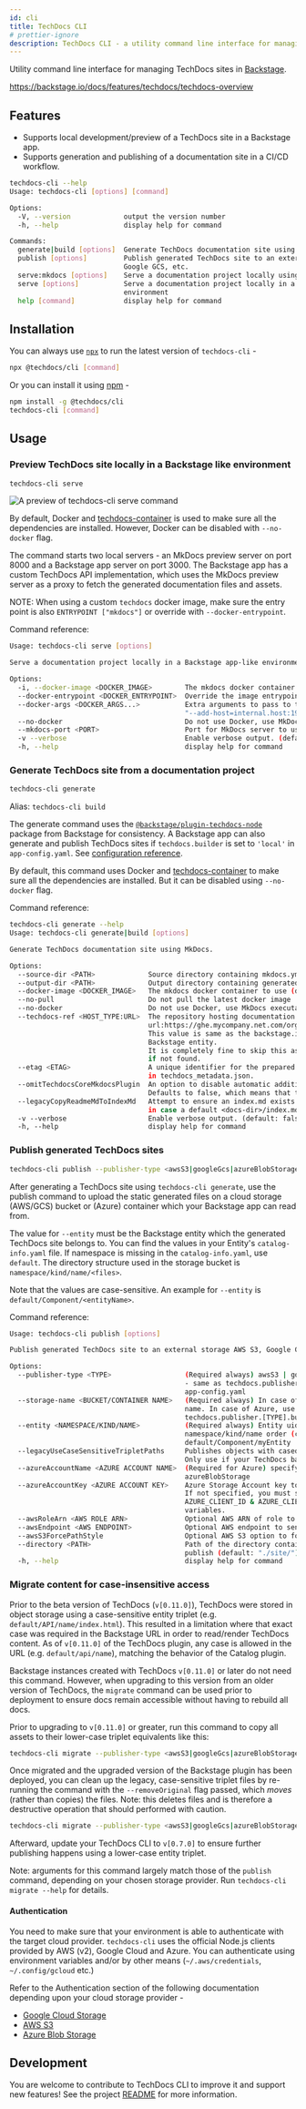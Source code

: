 ```yaml
---
id: cli
title: TechDocs CLI
# prettier-ignore
description: TechDocs CLI - a utility command line interface for managing TechDocs sites in Backstage.
---
```


Utility command line interface for managing TechDocs sites in
[Backstage](https://github.com/backstage/backstage).

https://backstage.io/docs/features/techdocs/techdocs-overview

## Features

- Supports local development/preview of a TechDocs site in a Backstage app.
- Supports generation and publishing of a documentation site in a CI/CD
  workflow.

```bash
techdocs-cli --help
Usage: techdocs-cli [options] [command]

Options:
  -V, --version             output the version number
  -h, --help                display help for command

Commands:
  generate|build [options]  Generate TechDocs documentation site using mkdocs.
  publish [options]         Publish generated TechDocs site to an external storage AWS S3,
                            Google GCS, etc.
  serve:mkdocs [options]    Serve a documentation project locally using mkdocs serve.
  serve [options]           Serve a documentation project locally in a Backstage app-like
                            environment
  help [command]            display help for command
```

## Installation

You can always use [`npx`](https://github.com/npm/npx) to run the latest version
of `techdocs-cli` -

```bash
npx @techdocs/cli [command]
```

Or you can install it using [npm](https://www.npmjs.com/package/@techdocs/cli) -

```bash
npm install -g @techdocs/cli
techdocs-cli [command]
```

## Usage

### Preview TechDocs site locally in a Backstage like environment

```bash
techdocs-cli serve
```

![A preview of techdocs-cli serve command](../../assets/features/techdocs/techdocs-cli-serve-preview.png)

By default, Docker and
[techdocs-container](https://github.com/backstage/techdocs-container) is used to
make sure all the dependencies are installed. However, Docker can be disabled
with `--no-docker` flag.

The command starts two local servers - an MkDocs preview server on port 8000 and
a Backstage app server on port 3000. The Backstage app has a custom TechDocs API
implementation, which uses the MkDocs preview server as a proxy to fetch the
generated documentation files and assets.

NOTE: When using a custom `techdocs` docker image, make sure the entry point is
also `ENTRYPOINT ["mkdocs"]` or override with `--docker-entrypoint`.

Command reference:

```bash
Usage: techdocs-cli serve [options]

Serve a documentation project locally in a Backstage app-like environment

Options:
  -i, --docker-image <DOCKER_IMAGE>        The mkdocs docker container to use (default: "spotify/techdocs")
  --docker-entrypoint <DOCKER_ENTRYPOINT>  Override the image entrypoint
  --docker-args <DOCKER_ARGS...>           Extra arguments to pass to the docker run command, e.g.
                                           "--add-host=internal.host:192.168.11.12".
  --no-docker                              Do not use Docker, use MkDocs executable in current user environment.
  --mkdocs-port <PORT>                     Port for MkDocs server to use (default: "8000")
  -v --verbose                             Enable verbose output. (default: false)
  -h, --help                               display help for command
```

### Generate TechDocs site from a documentation project

```bash
techdocs-cli generate
```

Alias: `techdocs-cli build`

The generate command uses the
[`@backstage/plugin-techdocs-node`](https://github.com/backstage/backstage/tree/master/plugins/techdocs-node)
package from Backstage for consistency. A Backstage app can also generate and
publish TechDocs sites if `techdocs.builder` is set to `'local'` in
`app-config.yaml`. See
[configuration reference](https://backstage.io/docs/features/techdocs/configuration).

By default, this command uses Docker and
[techdocs-container](https://github.com/backstage/techdocs-container) to make
sure all the dependencies are installed. But it can be disabled using
`--no-docker` flag.

Command reference:

```bash
techdocs-cli generate --help
Usage: techdocs-cli generate|build [options]

Generate TechDocs documentation site using MkDocs.

Options:
  --source-dir <PATH>             Source directory containing mkdocs.yml and docs/ directory. (default: ".")
  --output-dir <PATH>             Output directory containing generated TechDocs site. (default: "./site/")
  --docker-image <DOCKER_IMAGE>   The mkdocs docker container to use (default: "spotify/techdocs:v1.0.3")
  --no-pull                       Do not pull the latest docker image
  --no-docker                     Do not use Docker, use MkDocs executable and plugins in current user environment.
  --techdocs-ref <HOST_TYPE:URL>  The repository hosting documentation source files e.g.
                                  url:https://ghe.mycompany.net.com/org/repo.
                                  This value is same as the backstage.io/techdocs-ref annotation of the corresponding
                                  Backstage entity.
                                  It is completely fine to skip this as it is only being used to set repo_url in mkdocs.yml
                                  if not found.
  --etag <ETAG>                   A unique identifier for the prepared tree e.g. commit SHA. If provided it will be stored
                                  in techdocs_metadata.json.
  --omitTechdocsCoreMkdocsPlugin  An option to disable automatic addition of techdocs-core plugin to the mkdocs.yaml files.
                                  Defaults to false, which means that the techdocs-core plugin is always added to the mkdocs file.
  --legacyCopyReadmeMdToIndexMd   Attempt to ensure an index.md exists falling back to using <docs-dir>/README.md or README.md
                                  in case a default <docs-dir>/index.md is not provided. (default: false)
  -v --verbose                    Enable verbose output. (default: false)
  -h, --help                      display help for command
```

### Publish generated TechDocs sites

```bash
techdocs-cli publish --publisher-type <awsS3|googleGcs|azureBlobStorage> --storage-name <bucket/container name> --entity <namespace/kind/name>
```

After generating a TechDocs site using `techdocs-cli generate`, use the publish
command to upload the static generated files on a cloud storage (AWS/GCS) bucket
or (Azure) container which your Backstage app can read from.

The value for `--entity` must be the Backstage entity which the generated
TechDocs site belongs to. You can find the values in your Entity's
`catalog-info.yaml` file. If namespace is missing in the `catalog-info.yaml`,
use `default`. The directory structure used in the storage bucket is
`namespace/kind/name/<files>`.

Note that the values are case-sensitive. An example for `--entity` is
`default/Component/<entityName>`.

Command reference:

```bash
Usage: techdocs-cli publish [options]

Publish generated TechDocs site to an external storage AWS S3, Google GCS, etc.

Options:
  --publisher-type <TYPE>                  (Required always) awsS3 | googleGcs | azureBlobStorage
                                           - same as techdocs.publisher.type in Backstage
                                           app-config.yaml
  --storage-name <BUCKET/CONTAINER NAME>   (Required always) In case of AWS/GCS, use the bucket
                                           name. In case of Azure, use container name. Same as
                                           techdocs.publisher.[TYPE].bucketName
  --entity <NAMESPACE/KIND/NAME>           (Required always) Entity uid separated by / in
                                           namespace/kind/name order (case-sensitive). Example:
                                           default/Component/myEntity
  --legacyUseCaseSensitiveTripletPaths     Publishes objects with cased entity triplet prefix when set (e.g. namespace/Kind/name).
                                           Only use if your TechDocs backend is configured the same way
  --azureAccountName <AZURE ACCOUNT NAME>  (Required for Azure) specify when --publisher-type
                                           azureBlobStorage
  --azureAccountKey <AZURE ACCOUNT KEY>    Azure Storage Account key to use for authentication.
                                           If not specified, you must set AZURE_TENANT_ID,
                                           AZURE_CLIENT_ID & AZURE_CLIENT_SECRET as environment
                                           variables.
  --awsRoleArn <AWS ROLE ARN>              Optional AWS ARN of role to be assumed.
  --awsEndpoint <AWS ENDPOINT>             Optional AWS endpoint to send requests to.
  --awsS3ForcePathStyle                    Optional AWS S3 option to force path style.
  --directory <PATH>                       Path of the directory containing generated files to
                                           publish (default: "./site/")
  -h, --help                               display help for command
```

### Migrate content for case-insensitive access

Prior to the beta version of TechDocs (`v[0.11.0]`), TechDocs were stored in
object storage using a case-sensitive entity triplet (e.g.
`default/API/name/index.html`). This resulted in a limitation where that exact
case was required in the Backstage URL in order to read/render TechDocs content.
As of `v[0.11.0]` of the TechDocs plugin, any case is allowed in the URL (e.g.
`default/api/name`), matching the behavior of the Catalog plugin.

Backstage instances created with TechDocs `v[0.11.0]` or later do not need this
command. However, when upgrading to this version from an older version of
TechDocs, the `migrate` command can be used prior to deployment to ensure docs
remain accessible without having to rebuild all docs.

Prior to upgrading to `v[0.11.0]` or greater, run this command to copy all
assets to their lower-case triplet equivalents like this:

```bash
techdocs-cli migrate --publisher-type <awsS3|googleGcs|azureBlobStorage> --storage-name <bucket/container name> --verbose
```

Once migrated and the upgraded version of the Backstage plugin has been
deployed, you can clean up the legacy, case-sensitive triplet files by
re-running the command with the `--removeOriginal` flag passed, which _moves_
(rather than copies) the files. Note: this deletes files and is therefore a
destructive operation that should performed with caution.

```bash
techdocs-cli migrate --publisher-type <awsS3|googleGcs|azureBlobStorage> --storage-name <bucket/container name> --removeOriginal --verbose
```

Afterward, update your TechDocs CLI to `v[0.7.0]` to ensure further publishing
happens using a lower-case entity triplet.

Note: arguments for this command largely match those of the `publish` command,
depending on your chosen storage provider. Run `techdocs-cli migrate --help` for
details.

#### Authentication

You need to make sure that your environment is able to authenticate with the
target cloud provider. `techdocs-cli` uses the official Node.js clients provided
by AWS (v2), Google Cloud and Azure. You can authenticate using environment
variables and/or by other means (`~/.aws/credentials`, `~/.config/gcloud` etc.)

Refer to the Authentication section of the following documentation depending
upon your cloud storage provider -

- [Google Cloud Storage](https://backstage.io/docs/features/techdocs/using-cloud-storage#configuring-google-gcs-bucket-with-techdocs)
- [AWS S3](https://backstage.io/docs/features/techdocs/using-cloud-storage#configuring-aws-s3-bucket-with-techdocs)
- [Azure Blob Storage](https://backstage.io/docs/features/techdocs/using-cloud-storage#configuring-azure-blob-storage-container-with-techdocs)

## Development

You are welcome to contribute to TechDocs CLI to improve it and support new
features! See the project
[README](https://github.com/backstage/backstage/blob/main/src/packages/techdocs-cli/README.md)
for more information.
